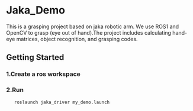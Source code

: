 # Jaka_Demo
This is a grasping project based on jaka robotic arm. We use ROS1 and OpenCV to grasp (eye out of hand).The project includes calculating hand-eye matrices, object recognition, and grasping codes.
## Getting Started
### 1.Create a ros workspace
### 2.Run
```bash
   roslaunch jaka_driver my_demo.launch
```

